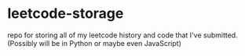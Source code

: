 # leetcode-storage
repo for storing all  of my leetcode history and code that I've submitted. (Possibly will be in Python or maybe even JavaScript)
